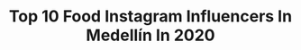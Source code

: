 ---
title: Top 10 Food Instagram Influencers In Medellín In 2020
description: >-
  Find top food Instagram influencers in Medellín in 2020. Most popular hashtags: #medellin #food #picoftheday #pizza.
platform: Instagram
profiles:
  - username: "pedazodejuano"
    fullname: >-
      PedazodeJuano©
    location: "Colombia"
    followers: 2162
    engagement: 1340
    commentsToLikes: 0.106537
    id: ckap98menrm790i78rtgjymxj
    verified: false
    hashtags: "#colombia, #sushi, #monocromo, #timelapsevideo"
  - username: "juanpatetrae"
    fullname: >-
      Juanpatetrae 🔪
    location: "Colombia"
    followers: 6226
    engagement: 988
    commentsToLikes: 0.045434
    id: ck9wd786vedof0j78c7w5bgia
    verified: false
    hashtags: "#room, #chilitaco, #mexitaco, #sunday"
  - username: "raulmejia320"
    fullname: >-
      Raul Mejia
    location: "Colombia"
    followers: 18108
    engagement: 216
    commentsToLikes: 0.337615
    id: ck8sxh8y2hdyv0j787web52ew
    verified: false
    hashtags: "#beauty, #angel, #glory, #selfie"
  - username: "mell_lazala_"
    fullname: >-
      Mell Lazala
    location: "Colombia"
    followers: 38996
    engagement: 888
    commentsToLikes: 0.137206
    id: ck15sfxlrctg70i19pbo3nmq8
    verified: false
    hashtags: "#tiktok, #colombia, #santamarta, #sanandres"
  - username: "marrana.eats"
    fullname: >-
      MARRANA Eats
    location: "Colombia"
    followers: 21232
    engagement: 490
    commentsToLikes: 0.539433
    id: ck5ch6qvwq7de0i11f0c2mnfo
    verified: false
    hashtags: "#frenchtoast, #foodaholic, #marrana, #alitas"
  - username: "jesusbarrios12"
    fullname: >-
      Jesús Barrios
    location: "Colombia"
    followers: 12809
    engagement: 448
    commentsToLikes: 0.038671
    id: ck5zvrfhz4sbg0i14zg3iflq8
    verified: false
    hashtags: "#gentleman, #maniqui, #luna, #modelworkshop"
  - username: "gatoderisa"
    fullname: >-
      Jonathan Gato
    location: "Colombia"
    followers: 41686
    engagement: 488
    commentsToLikes: 0.044156
    id: ck0vy0lyt1neh0i19kgpjrjvx
    verified: false
    hashtags: "#halloween, #queen, #marcha, #beach"
  - username: "danicalo19"
    fullname: >-
      Fitfitfit
    location: "Colombia"
    followers: 200802
    engagement: 141
    commentsToLikes: 0.025997
    id: ck5qck0ebqyis0i11qv5ut1pj
    verified: false
    hashtags: "#monday, #sabado, #picoftheday, #food"
  - username: "endocrinorosero"
    fullname: >-
      Dr Oscar Rosero Endocrinología
    location: "Colombia"
    followers: 35060
    engagement: 233
    commentsToLikes: 0.097256
    id: ck8sz2e86mwzd0j788xvt7vyr
    verified: false
    hashtags: "#dietalowcarb, #cake, #breakfast, #colombia"
  - username: "juanseayala"
    fullname: >-
      Juan Sebastián Ayala
    location: "Colombia"
    followers: 57400
    engagement: 88
    commentsToLikes: 0.052126
    id: ck6u3hplkxujx0j71bhhxaa90
    verified: false
    hashtags: "#quinua, #apio, #entrenaencasa, #macros"
---